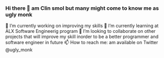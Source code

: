 ### Hi there 👋 am Clin smol but many might come to know me as ugly monk

🔭 I’m currently working on improving my skills 
🌱 I’m currently learning at ALX Software Engineerig program
👯 I’m looking to collaborate on other projects  that will improve my skill inorder to be a better programmer and software engineer in future
📫 How to reach me: am available on Twitter @ugly_monk
